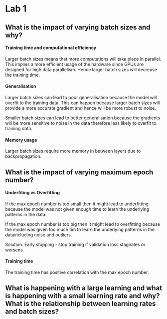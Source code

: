 # Lab 1

## What is the impact of varying batch sizes and why?
#### Training time and computational efficiency
Larger batch sizes means that more computations will take place in parallel. This implies a more efficient usage of the hardware since GPUs are designed for high data parallelism. Hence larger batch sizes will decrease the training time.

#### Generalisation
Larger batch sizes can lead to poor generalisation because the model will overfit to the training data. This can happen because larger batch sizes will provide a more accurate gradient and hence will be more robust to noise.

Smaller batch sizes can lead to better generalisation because the gradients will be more sensitive to noise in the data therefore less likely to overfit to training data.

#### Memory usage
Larger batch sizes require more memory in between layers due to backpropagation.

## What is the impact of varying maximum epoch number?
#### Underfiting vs Overfitting
If the max epoch number is too small then it might lead to underfitting because the model was not given enough time to learn the underlying patterns in the data.

If the max epoch number is too big then it might lead to overfitting because the model was given too much tim to learn the underlying patterns in the dataincluding noise and outliers.

Solution: Early stopping - stop training if validation loss stagnates or worsens.

#### Training time
The training time has positive correlation with the max epoch number.

## What is happening with a large learning and what is happening with a small learning rate and why? What is the relationship between learning rates and batch sizes?

